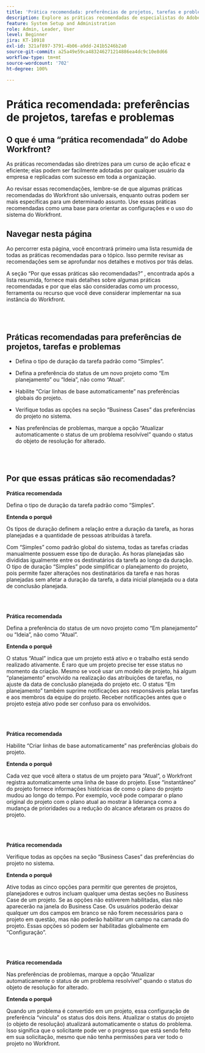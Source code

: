 ```yaml
---
title: 'Prática recomendada: preferências de projetos, tarefas e problemas'
description: Explore as práticas recomendadas de especialistas do Adobe Workfront para configurar, gerenciar e usar preferências de projetos, tarefas e problemas no Workfront.
feature: System Setup and Administration
role: Admin, Leader, User
level: Beginner
jira: KT-10918
exl-id: 321af897-3791-4b06-a9dd-241b5246b2a0
source-git-commit: a25a49e59ca483246271214886ea4dc9c10e8d66
workflow-type: tm+mt
source-wordcount: '702'
ht-degree: 100%

---
```


# Prática recomendada: preferências de projetos, tarefas e problemas

## O que é uma “prática recomendada” do Adobe Workfront?

As práticas recomendadas são diretrizes para um curso de ação eficaz e eficiente; elas podem ser facilmente adotadas por qualquer usuário da empresa e replicadas com sucesso em toda a organização.

Ao revisar essas recomendações, lembre-se de que algumas práticas recomendadas do Workfront são universais, enquanto outras podem ser mais específicas para um determinado assunto. Use essas práticas recomendadas como uma base para orientar as configurações e o uso do sistema do Workfront.

## Navegar nesta página

Ao percorrer esta página, você encontrará primeiro uma lista resumida de todas as práticas recomendadas para o tópico. Isso permite revisar as recomendações sem se aprofundar nos detalhes e motivos por trás delas.

A seção “Por que essas práticas são recomendadas?” , encontrada após a lista resumida, fornece mais detalhes sobre algumas práticas recomendadas e por que elas são consideradas como um processo, ferramenta ou recurso que você deve considerar implementar na sua instância do Workfront.

</br>
</br>

## Práticas recomendadas para preferências de projetos, tarefas e problemas

* Defina o tipo de duração da tarefa padrão como “Simples”.

* Defina a preferência do status de um novo projeto como “Em planejamento” ou “Ideia”, não como “Atual”.

* Habilite “Criar linhas de base automaticamente” nas preferências globais do projeto.

* Verifique todas as opções na seção “Business Cases” das preferências do projeto no sistema.

* Nas preferências de problemas, marque a opção “Atualizar automaticamente o status de um problema resolvível” quando o status do objeto de resolução for alterado.

</br>
</br>


## Por que essas práticas são recomendadas?

**Prática recomendada**

Defina o tipo de duração da tarefa padrão como “Simples”.

**Entenda o porquê**

Os tipos de duração definem a relação entre a duração da tarefa, as horas planejadas e a quantidade de pessoas atribuídas à tarefa.

Com “Simples” como padrão global do sistema, todas as tarefas criadas manualmente possuem esse tipo de duração. As horas planejadas são divididas igualmente entre os destinatários da tarefa ao longo da duração. O tipo de duração “Simples” pode simplificar o planejamento do projeto, pois permite fazer alterações nos destinatários da tarefa e nas horas planejadas sem afetar a duração da tarefa, a data inicial planejada ou a data de conclusão planejada.

</br>
</br>

**Prática recomendada**

Defina a preferência do status de um novo projeto como “Em planejamento” ou “Ideia”, não como “Atual”.

**Entenda o porquê**

O status “Atual” indica que um projeto está ativo e o trabalho está sendo realizado ativamente. É raro que um projeto precise ter esse status no momento da criação. Mesmo se você usar um modelo de projeto, há algum “planejamento” envolvido na realização das atribuições de tarefas, no ajuste da data de conclusão planejada do projeto etc. O status “Em planejamento” também suprime notificações aos responsáveis pelas tarefas e aos membros da equipe do projeto. Receber notificações antes que o projeto esteja ativo pode ser confuso para os envolvidos.

</br>
</br>

**Prática recomendada**

Habilite “Criar linhas de base automaticamente” nas preferências globais do projeto.

**Entenda o porquê**

Cada vez que você altera o status de um projeto para “Atual”, o Workfront registra automaticamente uma linha de base do projeto. Esse “instantâneo” do projeto fornece informações históricas de como o plano do projeto mudou ao longo do tempo. Por exemplo, você pode comparar o plano original do projeto com o plano atual ao mostrar à liderança como a mudança de prioridades ou a redução do alcance afetaram os prazos do projeto.

</br>
</br>

**Prática recomendada**

Verifique todas as opções na seção “Business Cases” das preferências do projeto no sistema.

**Entenda o porquê**

Ative todas as cinco opções para permitir que gerentes de projetos, planejadores e outros incluam qualquer uma destas seções no Business Case de um projeto. Se as opções não estiverem habilitadas, elas não aparecerão na janela do Business Case. Os usuários poderão deixar qualquer um dos campos em branco se não forem necessários para o projeto em questão, mas não poderão habilitar um campo na camada do projeto. Essas opções só podem ser habilitadas globalmente em “Configuração”.

</br>
</br>

**Prática recomendada**

Nas preferências de problemas, marque a opção “Atualizar automaticamente o status de um problema resolvível” quando o status do objeto de resolução for alterado.

**Entenda o porquê**

Quando um problema é convertido em um projeto, essa configuração de preferência “vincula” os status dos dois itens. Atualizar o status do projeto (o objeto de resolução) atualizará automaticamente o status do problema. Isso significa que o solicitante pode ver o progresso que está sendo feito em sua solicitação, mesmo que não tenha permissões para ver todo o projeto no Workfront.
